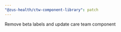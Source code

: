 ```yaml
---
"@zus-health/ctw-component-library": patch
---
```


Remove beta labels and update care team component

